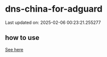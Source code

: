 # dns-china-for-adguard

Last updated on: 2025-02-06 00:23:21.255277

## how to use

[See here](https://github.com/AdguardTeam/AdGuardHome/wiki/Configuration#upstreams-from-file)